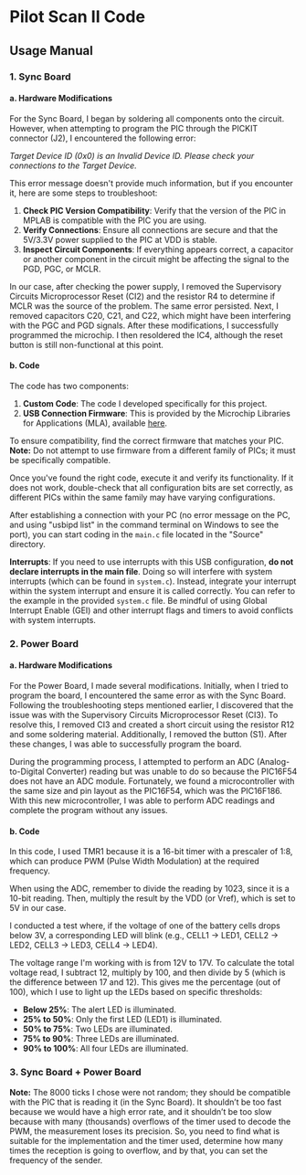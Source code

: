 # Pilot Scan II Code

## Usage Manual

### 1. Sync Board

#### a. Hardware Modifications

For the Sync Board, I began by soldering all components onto the circuit. However, when attempting to program the PIC through the PICKIT connector (J2), I encountered the following error: 

*Target Device ID (0x0) is an Invalid Device ID. Please check your connections to the Target Device.*

This error message doesn't provide much information, but if you encounter it, here are some steps to troubleshoot:

1. **Check PIC Version Compatibility**: Verify that the version of the PIC in MPLAB is compatible with the PIC you are using.
2. **Verify Connections**: Ensure all connections are secure and that the 5V/3.3V power supplied to the PIC at VDD is stable.
3. **Inspect Circuit Components**: If everything appears correct, a capacitor or another component in the circuit might be affecting the signal to the PGD, PGC, or MCLR. 

In our case, after checking the power supply, I removed the Supervisory Circuits Microprocessor Reset (CI2) and the resistor R4 to determine if MCLR was the source of the problem. The same error persisted. Next, I removed capacitors C20, C21, and C22, which might have been interfering with the PGC and PGD signals. After these modifications, I successfully programmed the microchip. I then resoldered the IC4, although the reset button is still non-functional at this point.

#### b. Code

The code has two components: 

1. **Custom Code**: The code I developed specifically for this project.
2. **USB Connection Firmware**: This is provided by the Microchip Libraries for Applications (MLA), available [here](https://www.microchip.com/en-us/tools-resources/develop/libraries/microchip-libraries-for-applications).

To ensure compatibility, find the correct firmware that matches your PIC. **Note:** Do not attempt to use firmware from a different family of PICs; it must be specifically compatible.

Once you've found the right code, execute it and verify its functionality. If it does not work, double-check that all configuration bits are set correctly, as different PICs within the same family may have varying configurations.

After establishing a connection with your PC (no error message on the PC, and using "usbipd list" in the command terminal on Windows to see the port), you can start coding in the `main.c` file located in the "Source" directory.

**Interrupts**: If you need to use interrupts with this USB configuration, **do not declare interrupts in the main file**. Doing so will interfere with system interrupts (which can be found in `system.c`). Instead, integrate your interrupt within the system interrupt and ensure it is called correctly. You can refer to the example in the provided `system.c` file. Be mindful of using Global Interrupt Enable (GEI) and other interrupt flags and timers to avoid conflicts with system interrupts.

### 2. Power Board

#### a. Hardware Modifications

For the Power Board, I made several modifications. Initially, when I tried to program the board, I encountered the same error as with the Sync Board. Following the troubleshooting steps mentioned earlier, I discovered that the issue was with the Supervisory Circuits Microprocessor Reset (CI3). To resolve this, I removed CI3 and created a short circuit using the resistor R12 and some soldering material. Additionally, I removed the button (S1). After these changes, I was able to successfully program the board.

During the programming process, I attempted to perform an ADC (Analog-to-Digital Converter) reading but was unable to do so because the PIC16F54 does not have an ADC module. Fortunately, we found a microcontroller with the same size and pin layout as the PIC16F54, which was the PIC16F186. With this new microcontroller, I was able to perform ADC readings and complete the program without any issues.

#### b. Code

In this code, I used TMR1 because it is a 16-bit timer with a prescaler of 1:8, which can produce PWM (Pulse Width Modulation) at the required frequency.

When using the ADC, remember to divide the reading by 1023, since it is a 10-bit reading. Then, multiply the result by the VDD (or Vref), which is set to 5V in our case.

I conducted a test where, if the voltage of one of the battery cells drops below 3V, a corresponding LED will blink (e.g., CELL1 → LED1, CELL2 → LED2, CELL3 → LED3, CELL4 → LED4).

The voltage range I'm working with is from 12V to 17V. To calculate the total voltage read, I subtract 12, multiply by 100, and then divide by 5 (which is the difference between 17 and 12). This gives me the percentage (out of 100), which I use to light up the LEDs based on specific thresholds:

- **Below 25%**: The alert LED is illuminated.
- **25% to 50%**: Only the first LED (LED1) is illuminated.
- **50% to 75%**: Two LEDs are illuminated.
- **75% to 90%**: Three LEDs are illuminated.
- **90% to 100%**: All four LEDs are illuminated.



### 3. Sync Board + Power Board

**Note:** The 8000 ticks I chose were not random; they should be compatible with the PIC that is reading it (in the Sync Board). It shouldn’t be too fast because we would have a high error rate, and it shouldn’t be too slow because with many (thousands) overflows of the timer used to decode the PWM, the measurement loses its precision. So, you need to find what is suitable for the implementation and the timer used, determine how many times the reception is going to overflow, and by that, you can set the frequency of the sender.

